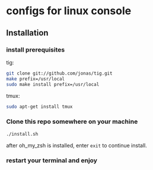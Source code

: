 # configs for linux console
## Installation

### install prerequisites

tig:
```sh
git clone git://github.com/jonas/tig.git
make prefix=/usr/local
sudo make install prefix=/usr/local
```

tmux:
```sh
sudo apt-get install tmux
```

### Clone this repo somewhere on your machine
```sh
./install.sh
```
after oh_my_zsh is installed, enter `exit` to continue install.

### restart your terminal and enjoy
